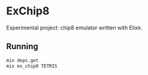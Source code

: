 # ExChip8

Experimental project: chip8 emulator written with Elixir.

## Running

```bash
mix deps.get
mix ex_chip8 TETRIS
```

